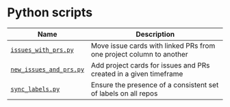 # Python scripts

| Name                    | Description                                                         |
|-------------------------|---------------------------------------------------------------------|
| [`issues_with_prs.py`](issues_with_prs.py)       | Move issue cards with linked PRs from one project column to another |
| [`new_issues_and_prs.py`](new_issues_and_prs.py) | Add project cards for issues and PRs created in a given timeframe   |
| [`sync_labels.py`](sync_labels.py)               | Ensure the presence of a consistent set of labels on all repos      |
